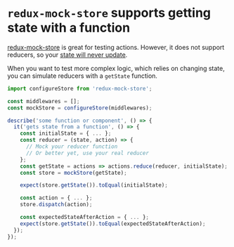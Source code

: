 # `redux-mock-store` supports getting state with a function

[redux-mock-store](https://github.com/reduxjs/redux-mock-store) is great for testing actions. However, it does not support reducers, so your [state will never update](https://github.com/reduxjs/redux-mock-store/issues/71).

When you want to test more complex logic, which relies on changing state, you can simulate reducers with a `getState` function.

```js
import configureStore from 'redux-mock-store';

const middlewares = [];
const mockStore = configureStore(middlewares);

describe('some function or component', () => {
  it('gets state from a function', () => {
    const initialState = { ... };
    const reducer = (state, action) => {
      // Mock your reducer function
      // Or better yet, use your real reducer
    };
    const getState = actions => actions.reduce(reducer, initialState);
    const store = mockStore(getState);

    expect(store.getState()).toEqual(initialState);

    const action = { ... };
    store.dispatch(action);

    const expectedStateAfterAction = { ... };
    expect(store.getState()).toEqual(expectedStateAfterAction);
  });
});
```
